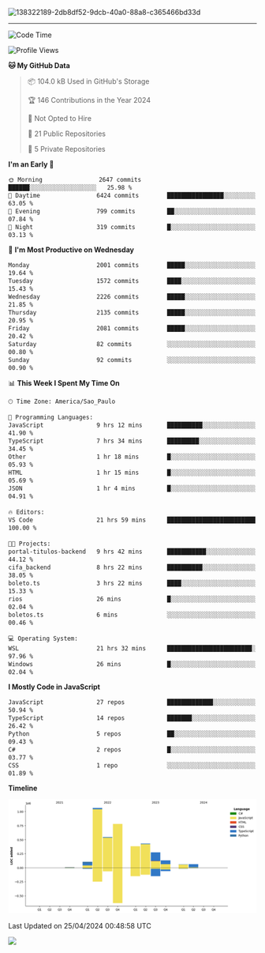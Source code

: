 
![138322189-2db8df52-9dcb-40a0-88a8-c365466bd33d](https://user-images.githubusercontent.com/89656623/214648213-d698ffe7-0c15-4728-8ac0-3e241011cc78.gif)

---

<!--START_SECTION:waka-->
![Code Time](http://img.shields.io/badge/Code%20Time-70%20hrs%2016%20mins-blue)

![Profile Views](http://img.shields.io/badge/Profile%20Views-11-blue)

**🐱 My GitHub Data** 

> 📦 104.0 kB Used in GitHub's Storage 
 > 
> 🏆 146 Contributions in the Year 2024
 > 
> 🚫 Not Opted to Hire
 > 
> 📜 21 Public Repositories 
 > 
> 🔑 5 Private Repositories 
 > 
**I'm an Early 🐤** 

```text
🌞 Morning                2647 commits        ██████░░░░░░░░░░░░░░░░░░░   25.98 % 
🌆 Daytime                6424 commits        ████████████████░░░░░░░░░   63.05 % 
🌃 Evening                799 commits         ██░░░░░░░░░░░░░░░░░░░░░░░   07.84 % 
🌙 Night                  319 commits         █░░░░░░░░░░░░░░░░░░░░░░░░   03.13 % 
```
📅 **I'm Most Productive on Wednesday** 

```text
Monday                   2001 commits        █████░░░░░░░░░░░░░░░░░░░░   19.64 % 
Tuesday                  1572 commits        ████░░░░░░░░░░░░░░░░░░░░░   15.43 % 
Wednesday                2226 commits        █████░░░░░░░░░░░░░░░░░░░░   21.85 % 
Thursday                 2135 commits        █████░░░░░░░░░░░░░░░░░░░░   20.95 % 
Friday                   2081 commits        █████░░░░░░░░░░░░░░░░░░░░   20.42 % 
Saturday                 82 commits          ░░░░░░░░░░░░░░░░░░░░░░░░░   00.80 % 
Sunday                   92 commits          ░░░░░░░░░░░░░░░░░░░░░░░░░   00.90 % 
```


📊 **This Week I Spent My Time On** 

```text
🕑︎ Time Zone: America/Sao_Paulo

💬 Programming Languages: 
JavaScript               9 hrs 12 mins       ██████████░░░░░░░░░░░░░░░   41.90 % 
TypeScript               7 hrs 34 mins       █████████░░░░░░░░░░░░░░░░   34.45 % 
Other                    1 hr 18 mins        █░░░░░░░░░░░░░░░░░░░░░░░░   05.93 % 
HTML                     1 hr 15 mins        █░░░░░░░░░░░░░░░░░░░░░░░░   05.69 % 
JSON                     1 hr 4 mins         █░░░░░░░░░░░░░░░░░░░░░░░░   04.91 % 

🔥 Editors: 
VS Code                  21 hrs 59 mins      █████████████████████████   100.00 % 

🐱‍💻 Projects: 
portal-titulos-backend   9 hrs 42 mins       ███████████░░░░░░░░░░░░░░   44.12 % 
cifa_backend             8 hrs 22 mins       ██████████░░░░░░░░░░░░░░░   38.05 % 
boleto.ts                3 hrs 22 mins       ████░░░░░░░░░░░░░░░░░░░░░   15.33 % 
rios                     26 mins             █░░░░░░░░░░░░░░░░░░░░░░░░   02.04 % 
boletos.ts               6 mins              ░░░░░░░░░░░░░░░░░░░░░░░░░   00.46 % 

💻 Operating System: 
WSL                      21 hrs 32 mins      ████████████████████████░   97.96 % 
Windows                  26 mins             █░░░░░░░░░░░░░░░░░░░░░░░░   02.04 % 
```

**I Mostly Code in JavaScript** 

```text
JavaScript               27 repos            █████████████░░░░░░░░░░░░   50.94 % 
TypeScript               14 repos            ███████░░░░░░░░░░░░░░░░░░   26.42 % 
Python                   5 repos             ██░░░░░░░░░░░░░░░░░░░░░░░   09.43 % 
C#                       2 repos             █░░░░░░░░░░░░░░░░░░░░░░░░   03.77 % 
CSS                      1 repo              ░░░░░░░░░░░░░░░░░░░░░░░░░   01.89 % 
```



**Timeline**

![Lines of Code chart](https://raw.githubusercontent.com/NatanB4/NatanB4/main/assets/bar_graph.png)


 Last Updated on 25/04/2024 00:48:58 UTC
<!--END_SECTION:waka-->
    
  <a href="mailto:natanbarbosa027@gmail.com"><img src="https://img.shields.io/badge/Gmail-D14836?style=for-the-badge&logo=gmail&logoColor=white" target="_blank"></a>


